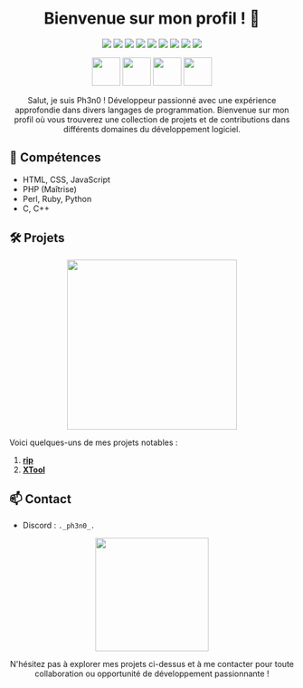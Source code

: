 <h1 align="center">Bienvenue sur mon profil ! 👋</h1>

<p align="center">
  <img src="https://img.shields.io/badge/HTML-Senior-orange">
  <img src="https://img.shields.io/badge/CSS-Senior-blue">
  <img src="https://img.shields.io/badge/JavaScript-Senior-yellow">
  <img src="https://img.shields.io/badge/PHP-Senior-purple">
  <img src="https://img.shields.io/badge/Perl-Junior-blueviolet">
  <img src="https://img.shields.io/badge/Ruby-Junior-red">
  <img src="https://img.shields.io/badge/Python-Junior-green">
  <img src="https://img.shields.io/badge/C-Junior-blue">
  <img src="https://img.shields.io/badge/C++-Junior-brightgreen">
</p>

<p align="center">
  <img src="https://media.giphy.com/media/L0JIQyrMlRPlb1otqM/giphy.gif" width="50">
  <img src="https://media.giphy.com/media/3o6ZtaO9BZHcOjmErm/giphy.gif" width="50">
  <img src="https://media.giphy.com/media/1eEHN09odMxy63OVwe/giphy.gif" width="50">
  <img src="https://media.giphy.com/media/3o7aD6tpvD02rP3CEo/giphy.gif" width="50">
</p>

<p align="center">
  Salut, je suis Ph3n0 ! Développeur passionné avec une expérience approfondie dans divers langages de programmation. Bienvenue sur mon profil où vous trouverez une collection de projets et de contributions dans différents domaines du développement logiciel.
</p>

## 🚀 Compétences

- HTML, CSS, JavaScript
- PHP (Maîtrise)
- Perl, Ruby, Python
- C, C++

## 🛠️ Projets

<p align="center">
  <img src="https://media.giphy.com/media/l0MYEWpv7Ue0RFVaE/giphy.gif" width="300">
</p>

Voici quelques-uns de mes projets notables :

1. **[rip](https://github.com/z-ph3n0/rip)**
2. **[XTool](https://github.com/z-ph3n0/XTool)**

## 📫 Contact

- Discord : `._ph3n0_.`

<p align="center">
  <img src="https://media.giphy.com/media/3o7aD7q8EYLfS0BRwA/giphy.gif" width="200">
</p>

<p align="center">
  N'hésitez pas à explorer mes projets ci-dessus et à me contacter pour toute collaboration ou opportunité de développement passionnante !
</p>
